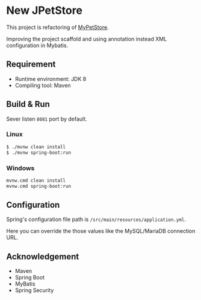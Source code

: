 # New JPetStore

This project is refactoring of [MyPetStore](https://github.com/junyussh/spring_project).

Improving the project scaffold and using annotation instead XML configuration in Mybatis.

## Requirement

- Runtime environment: JDK 8
- Compiling tool: Maven

## Build & Run

Sever listen `8081` port by default.
 
### Linux

```bash
$ ./mvnw clean install
$ ./mvnw spring-boot:run
```

### Windows

```bash
mvnw.cmd clean install
mvnw.cmd spring-boot:run
```

## Configuration

Spring's configuration file path is `/src/main/resources/application.yml`.

Here you can override the those values like the MySQL/MariaDB connection URL.

## Acknowledgement

- Maven
- Spring Boot
- MyBatis
- Spring Security
